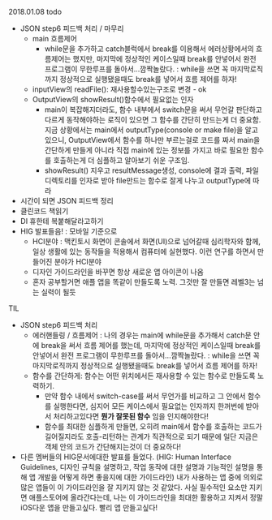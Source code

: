 2018.01.08
todo
- JSON step6 피드백 처리 / 마무리
  - main 흐름제어
    - while문을 추가하고 catch블럭에서 break를 이용해서 에러상황에서의 흐름제어는 했지만, 마지막에 정상적인 케이스일때 break를 안넣어서 완전 프로그램이 무한루프를 돌아서...깜짝놀랐다. : while을 쓰면 꼭 마지막로직까지 정상적으로 실행됐을때도 break를 넣어서 흐름 제어를 하자!
  - inputView의 readFile(): 재사용할수있는구조로 변경 - ok
  - OutputView의 showResult()함수에서 필요없는 인자
    - main이 복잡해지더라도, 함수 내부에서 switch문을 써서 무언갈 판단하고 다르게 동작해야하는 로직이 있으면 그 함수를 간단히 만드는게 더 중요함. 지금 상황에서는 main에서 outputType(console or make file)을 알고있으니, OutputView에서 함수를 하나만 부르는걸로 코드를 짜서 main을 간단하게 만들게 아니라 직접 main에 있는 정보를 가지고 바로 필요한 함수를 호출하는게 더 심플하고 알아보기 쉬운 구조임.
    - showResult() 지우고 resultMessage생성, console에 결과 출력, 파일디렉토리를 인자로 받아 file만드는 함수로 잘게 나누고 outputType에 따라
- 시간이 되면 JSON 피드백 정리
- 클린코드 책읽기
- DI 휴한테 복붙해달라고하기
- HIG 발표들음! : 모바일 기준으로
  - HCI분야 : 맥킨토시 화면이 콘솔에서 화면(UI)으로 넘어갈때 심리학자와 함께, 일상 생활에 있는 동작들을 적용해서 컴퓨터에 실현했다. 이런 연구를 하면서 만들어진 분야가 HCI분야
  - 디자인 가이드라인을 바꾸면 항상 새로운 앱 아이콘이 나옴
  - 혼자 공부할거면 애플 앱을 똑같이 만들도록 노력. 그것만 잘 만들면 레벨3는 넘는 실력이 될듯

TIL
- JSON step6 피드백 처리
  - 에러핸들링 / 흐름제어 : 나의 경우는 main에 while문을 추가해서 catch문 안에 break을 써서 흐름 제어를 했는데, 마지막에 정상적인 케이스일때 break를 안넣어서 완전 프로그램이 무한루프를 돌아서...깜짝놀랐다. : while을 쓰면 꼭 마지막로직까지 정상적으로 실행됐을때도 break를 넣어서 흐름 제어를 하자!
  - 함수를 간단하게: 함수는 어떤 위치에서든 재사용할 수 있는 함수로 만들도록 노력하기.
    - 만약 함수 내에서 switch-case를 써서 무언가를 비교하고 그 안에서 함수를 실행한다면, 심지어 모든 케이스에서 필요없는 인자까지 한꺼번에 받아서 처리하고있다면 **뭔가 잘못된 함수** 임을 인지해야한다!
    - 함수를 최대한 심플하게 만들면, 오히려 main에서 함수를 호출하는 코드가 길어질지라도 호출-리턴하는 관계가 직관적으로 되기 때문에 일단 지금은 객체 안의 코드가 간단해지는것이 더 중요하다!
- 다른 멤버들의 HIG문서에대한 발표를 들었다. (HIG: Human Interface Guidelines, 디자인 규칙을 설명하고, 작업 동작에 대한 설명과 기능적인 설명을 통해 앱 개발을 어떻게 하면 좋을지에 대한 가이드라인) 내가 사용하는 앱 중에 의외로 많은 앱들이 이 가이드라인을 잘 지키지 않는 것 같았다. 사실 필수적인 요소만 지키면 애플스토어에 올라간다는데, 나는 이 가이드라인을 최대한 활용하고 지켜서 정말 iOS다운 앱을 만들고싶다. 빨리 앱 만들고싶다!
